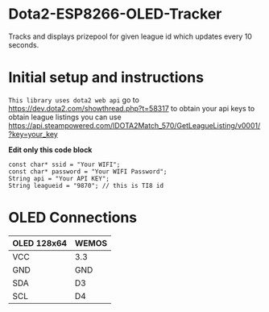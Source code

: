 # Dota2-ESP8266-OLED-Tracker
Tracks and displays prizepool for given league id which updates every 10 seconds.

# Initial setup and instructions
`This library uses dota2 web api` go to https://dev.dota2.com/showthread.php?t=58317 to obtain your api keys to obtain league listings you can use https://api.steampowered.com/IDOTA2Match_570/GetLeagueListing/v0001/?key=your_key 

**Edit only this code block**
```
const char* ssid = "Your WIFI";
const char* password = "Your WIFI Password";
String api = "Your API KEY";
String leagueid = "9870"; // this is TI8 id
```
# OLED Connections
| OLED 128x64 | WEMOS | 
|-------------|-------|
| VCC         | 3.3   |
| GND         | GND   |
| SDA         | D3    |
| SCL         | D4    |
